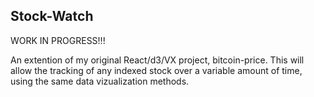 ## Stock-Watch

WORK IN PROGRESS!!!

An extention of my original React/d3/VX project, bitcoin-price.  This will allow the tracking of any indexed stock over a variable amount of time, using the same data vizualization methods.  
